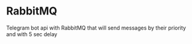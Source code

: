 # RabbitMQ
Telegram bot api with RabbitMQ that will send messages by their priority and with 5 sec delay
